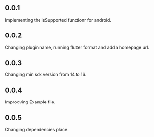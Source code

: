## 0.0.1
Implementing the isSupported functionr for android.
## 0.0.2
Changing plugin name, running flutter format and add a homepage url.
## 0.0.3
Changing min sdk version from 14 to 16.
## 0.0.4
Improoving Example file.
## 0.0.5 
Changing dependencies place.
